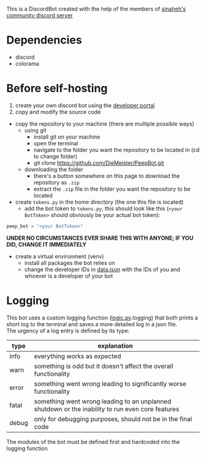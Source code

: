 This is a DiscordBot created with the help of the members of [sinaheh's community discord server](https://discord.gg/YmKuTTdZFw)

# Dependencies
- discord
- colorama

# Before self-hosting
1. create your own discord bot using the [developer portal](https://discord.com/developers/applications)
2. copy and modify the source code
  - copy the repository to your machine (there are multiple possible ways)
    - using git
      - install git on your machine
      - open the terminal
      - navigate to the folder you want the repository to be located in (cd to change folder)
      - git clone https://github.com/DieMeister/PeepBot.git
    - downloading the folder
      - there's a button somewhere on this page to download the repository as `.zip`
      - extract the `.zip` file in the folder you want the repository to be located
  - create `tokens.py` in the home directory (the one this file is located)
    - add the bot token to `tokens.py`, this should look like this (`<your BotToken>` should obviously be your actual bot token):

```python
peep_bot = "<your BotToken>"
```
**UNDER NO CIRCUMSTANCES EVER SHARE THIS WITH ANYONE; IF YOU DID, CHANGE IT IMMEDIATELY**

- create a virtual environment (venv)
  - install all packages the bot relies on
  - change the developer IDs in [data.json](./data.json) with the IDs of you and whoever is a developer of your bot

# Logging
This bot uses a custom logging function ([logic.py](./logic.py).logging) that both prints a short log to the terminal and saves a more detailed log in a json file.  
The urgency of a log entry is defined by its type:

| type  | explanation                                                                                      |
|-------|--------------------------------------------------------------------------------------------------|
| info  | everything works as expected                                                                     |
| warn  | something is odd but it doesn't affect the overall functionality                                 |
| error | something went wrong leading to significantly worse functionality                                |
| fatal | something went wrong leading to an unplanned shutdown or the inability to run even core features |
| debug | only for debugging purposes, should not be in the final code                                     |

The modules of the bot must be defined first and hardcoded into the logging function